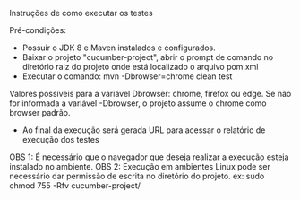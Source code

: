 Instruções de como executar os testes

Pré-condições:
- Possuir o JDK 8 e Maven instalados e configurados.
- Baixar o projeto "cucumber-project", abrir o prompt de comando no diretório raiz do projeto onde está localizado o arquivo pom.xml
- Executar o comando:
mvn -Dbrowser=chrome clean test

Valores possíveis para a variável Dbrowser: chrome, firefox ou edge.
Se não for informada a variável -Dbrowser, o projeto assume o chrome como browser padrão.

- Ao final da execução será gerada URL para acessar o relatório de execução dos testes

OBS 1: É necessário que o navegador que deseja realizar a execução esteja instalado no ambiente.
OBS 2: Execução em ambientes Linux pode ser necessário dar permissão de escrita no diretório do projeto.
ex: sudo chmod 755 -Rfv cucumber-project/
